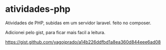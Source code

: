 # atividades-php
Atividades de PHP, subidas em um servidor laravel. feito no composer.

Adicionei pelo gist, para ficar mais facil a leitura.

https://gist.github.com/yagojprado/a14b226ddfbd1a8ea360d844eee6ad08
